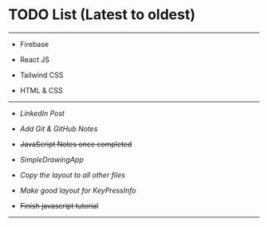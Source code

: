 # TODO List (Latest to oldest)

---

-   Firebase

-   React JS

-   Tailwind CSS

-   HTML & CSS

---

-   _LinkedIn Post_

-   _Add Git & GitHub Notes_

-   ~~JavaScript Notes once completed~~

-   _SimpleDrawingApp_

-   _Copy the layout to all other files_

-   _Make good layout for KeyPressInfo_

-   ~~Finish javascript tutorial~~

---
